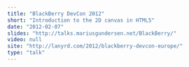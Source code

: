 ```yaml
---
title: "BlackBerry DevCon 2012"
short: "Introduction to the 2D canvas in HTML5"
date: "2012-02-07"
slides: "http://talks.mariusgundersen.net/BlackBerry/"
video: null
site: "http://lanyrd.com/2012/blackberry-devcon-europe/"
type: "talk"
---
```



